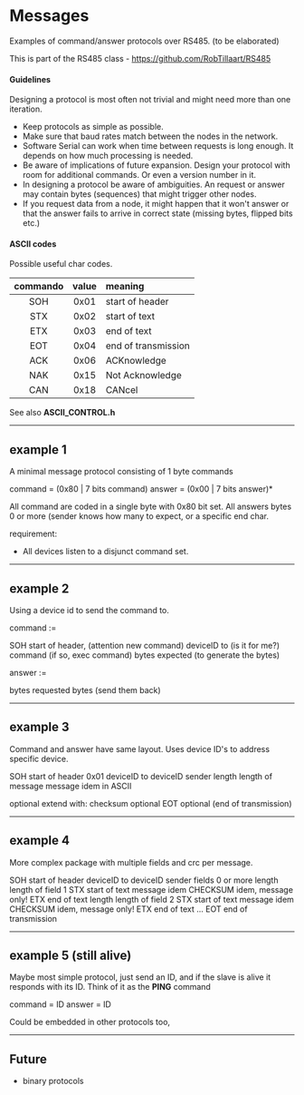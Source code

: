 
# Messages

Examples of command/answer protocols over RS485.
(to be elaborated)

This is part of the RS485 class - https://github.com/RobTillaart/RS485


#### Guidelines

Designing a protocol is most often not trivial and might need more
than one iteration. 

- Keep protocols as simple as possible.
- Make sure that baud rates match between the nodes in the network.
- Software Serial can work when time between requests is long enough.
  It depends on how much processing is needed. 
- Be aware of implications of future expansion.
  Design your protocol with room for additional commands.
  Or even a version number in it.
- In designing a protocol be aware of ambiguities.
  An request or answer may contain bytes (sequences) 
  that might trigger other nodes.
- If you request data from a node, it might happen 
  that it won't answer or that the answer fails to
  arrive in correct state (missing bytes, flipped bits etc.)


#### ASCII codes

Possible useful char codes.

|  commando  |  value  |  meaning  |
|:----------:|:-------:|:----------|
|    SOH     |  0x01   |  start of header
|    STX     |  0x02   |  start of text
|    ETX     |  0x03   |  end of text
|    EOT     |  0x04   |  end of transmission
|    ACK     |  0x06   |  ACKnowledge
|    NAK     |  0x15   |  Not Acknowledge
|    CAN     |  0x18   |  CANcel

See also **ASCII_CONTROL.h**


----

## example 1

A minimal message protocol consisting of 1 byte commands

command = (0x80 | 7 bits command)
answer  = (0x00 | 7 bits answer)*

All command are coded in a single byte with 0x80 bit set.
All answers bytes 0 or more (sender knows how many to expect, or a specific end char.

requirement: 
- All devices listen to a disjunct command set.


----

##  example 2

Using a device id to send the command to.


command :=

   SOH          start of header,    (attention new command)
   deviceID     to                  (is it for me?)
   command                          (if so, exec command)
   bytes expected                   (to generate the bytes)

answer :=

   bytes        requested bytes     (send them back)


----

##  example 3

Command and answer have same layout. 
Uses device ID's to address specific device.

   SOH          start of header        0x01
   deviceID     to
   deviceID     sender
   length       length of message
   message      idem in ASCII

optional extend with:
   checksum     optional
   EOT          optional (end of transmission)


----

##  example 4

More complex package with multiple fields and crc per message.

   SOH          start of header
   deviceID     to
   deviceID     sender
   fields       0 or more
      length       length of field 1
      STX          start of text
      message      idem
      CHECKSUM     idem, message only!
      ETX          end of text
      length       length of field 2
      STX          start of text
      message      idem
      CHECKSUM     idem, message only!
      ETX          end of text
      ...
   EOT          end of transmission

----

##  example 5 (still alive)

Maybe most simple protocol, just send an ID, 
and if the slave is alive it responds with its ID.
Think of it as the **PING** command

command = ID
answer  = ID

Could be embedded in other protocols too,

----


## Future

- binary protocols



